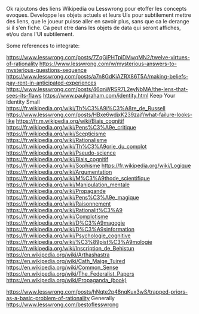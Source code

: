 Ok rajoutons des liens Wikipedia ou Lesswrong pour etoffer les concepts evoques. Developpe les objets actuels et leurs UIs pour subtilement mettre des liens, que le joueur puisse aller en savoir plus, sans que ca le derange si il s'en fiche.
Ca peut etre dans les objets de data qui seront affiches, et/ou dans l'UI subtilement. 

Some references to integrate:

https://www.lesswrong.com/posts/7ZqGiPHTpiDMwqMN2/twelve-virtues-of-rationality
https://www.lesswrong.com/w/mysterious-answers-to-mysterious-questions-sequence
https://www.lesswrong.com/posts/a7n8GdKiAZRX86T5A/making-beliefs-pay-rent-in-anticipated-experiences
https://www.lesswrong.com/posts/46qnWRSR7L2eyNbMA/the-lens-that-sees-its-flaws
https://www.paulgraham.com/identity.html Keep Your Identity Small
https://fr.wikipedia.org/wiki/Th%C3%A9i%C3%A8re_de_Russell
https://www.lesswrong.com/posts/HBxe6wdjxK239zajf/what-failure-looks-like
https://fr.m.wikipedia.org/wiki/Biais_cognitif
https://fr.wikipedia.org/wiki/Pens%C3%A9e_critique
https://fr.wikipedia.org/wiki/Scepticisme
https://fr.wikipedia.org/wiki/Rationalisme
https://fr.wikipedia.org/wiki/Th%C3%A9orie_du_complot
https://fr.wikipedia.org/wiki/Pseudo-science
https://fr.wikipedia.org/wiki/Biais_cognitif
https://fr.wikipedia.org/wiki/Sophisme
https://fr.wikipedia.org/wiki/Logique
https://fr.wikipedia.org/wiki/Argumentation
https://fr.wikipedia.org/wiki/M%C3%A9thode_scientifique
https://fr.wikipedia.org/wiki/Manipulation_mentale
https://fr.wikipedia.org/wiki/Propagande
https://fr.wikipedia.org/wiki/Pens%C3%A9e_magique
https://fr.wikipedia.org/wiki/Raisonnement
https://fr.wikipedia.org/wiki/Rationalit%C3%A9
https://fr.wikipedia.org/wiki/Complotisme
https://fr.wikipedia.org/wiki/D%C3%A9magogie
https://fr.wikipedia.org/wiki/D%C3%A9sinformation
https://fr.wikipedia.org/wiki/Psychologie_cognitive
https://fr.wikipedia.org/wiki/%C3%89pist%C3%A9mologie
https://fr.wikipedia.org/wiki/Inscription_de_Behistun
https://en.wikipedia.org/wiki/Arthashastra
https://en.wikipedia.org/wiki/Cath_Maige_Tuired
https://en.wikipedia.org/wiki/Common_Sense
https://en.wikipedia.org/wiki/The_Federalist_Papers
https://en.wikipedia.org/wiki/Propaganda_(book)

https://www.lesswrong.com/posts/hNqte2p48nqKux3wS/trapped-priors-as-a-basic-problem-of-rationality
Generally https://www.lesswrong.com/bestoflesswrong


